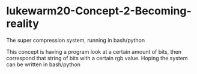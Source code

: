 # lukewarm20-Concept-2-Becoming-reality
The super compression system, running in bash/python

This concept is having a program look at a certain amount of bits, then correspond that string of bits with a certain rgb value.
Hoping the system can be written in bash/python
